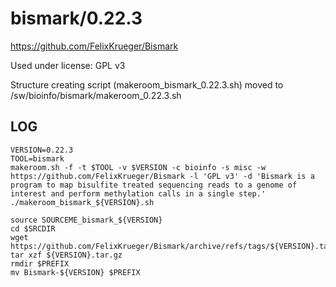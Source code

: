 bismark/0.22.3
========================

<https://github.com/FelixKrueger/Bismark>

Used under license:
GPL v3


Structure creating script (makeroom_bismark_0.22.3.sh) moved to /sw/bioinfo/bismark/makeroom_0.22.3.sh

LOG
---


    VERSION=0.22.3
    TOOL=bismark
    makeroom.sh -f -t $TOOL -v $VERSION -c bioinfo -s misc -w https://github.com/FelixKrueger/Bismark -l 'GPL v3' -d 'Bismark is a program to map bisulfite treated sequencing reads to a genome of interest and perform methylation calls in a single step.'
    ./makeroom_bismark_${VERSION}.sh

    source SOURCEME_bismark_${VERSION}
    cd $SRCDIR
    wget https://github.com/FelixKrueger/Bismark/archive/refs/tags/${VERSION}.tar.gz
    tar xzf ${VERSION}.tar.gz
    rmdir $PREFIX
    mv Bismark-${VERSION} $PREFIX
